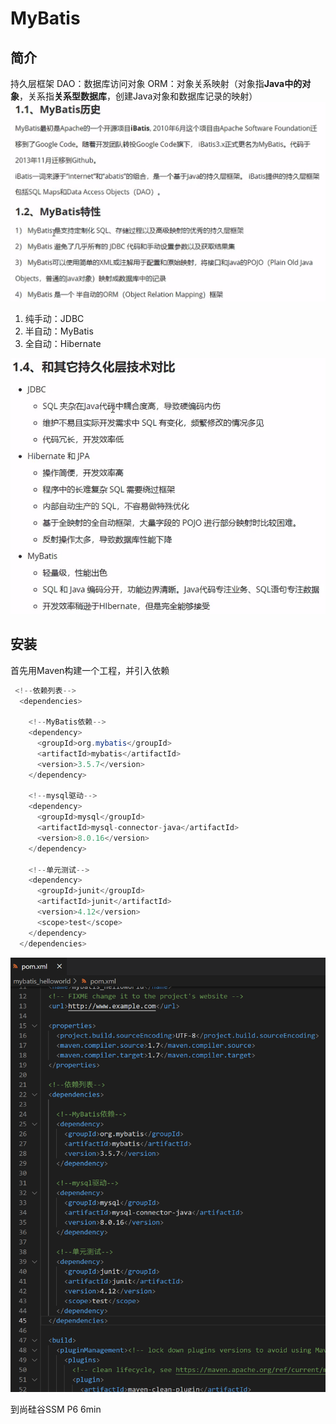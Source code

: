 # MyBatis

## 简介

持久层框架
DAO：数据库访问对象
ORM：对象关系映射（对象指**Java中的对象**，关系指**关系型数据库**，创建Java对象和数据库记录的映射）
![](2022-12-21-23-26-16.png)

1. 纯手动：JDBC
2. 半自动：MyBatis
3. 全自动：Hibernate

![](2022-12-21-23-35-25.png)

## 安装

首先用Maven构建一个工程，并引入依赖
```java
 <!--依赖列表-->
  <dependencies>
 
    <!--MyBatis依赖-->
    <dependency>
      <groupId>org.mybatis</groupId>
      <artifactId>mybatis</artifactId>
      <version>3.5.7</version>
    </dependency>
 
    <!--mysql驱动-->
    <dependency>
      <groupId>mysql</groupId>
      <artifactId>mysql-connector-java</artifactId>
      <version>8.0.16</version>
    </dependency>
 
    <!--单元测试-->
    <dependency>
      <groupId>junit</groupId>
      <artifactId>junit</artifactId>
      <version>4.12</version>
      <scope>test</scope>
    </dependency>
  </dependencies>
```

![](2022-12-21-23-49-26.png)

到尚硅谷SSM P6  6min



